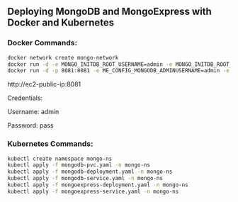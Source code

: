 ## Deploying MongoDB and MongoExpress with Docker and Kubernetes

### Docker Commands:

```bash
docker network create mongo-network
docker run -d -e MONGO_INITDB_ROOT_USERNAME=admin -e MONGO_INITDB_ROOT_PASSWORD=password --name mongodb --net mongo-network mongo
docker run -d -p 8081:8081 -e ME_CONFIG_MONGODB_ADMINUSERNAME=admin -e ME_CONFIG_MONGODB_ADMINPASSWORD=password --net mongo-network --name mongo-express -e ME_CONFIG_MONGODB_SERVER=mongodb mongo-express
```
http://ec2-public-ip:8081

Credentials: 

Username: admin  

Password: pass            




### Kubernetes Commands:

```bash
kubectl create namespace mongo-ns
kubectl apply -f mongodb-pvc.yaml -n mongo-ns
kubectl apply -f mongodb-deployment.yaml -n mongo-ns
kubectl apply -f mongodb-service.yaml -n mongo-ns
kubectl apply -f mongoexpress-deployment.yaml -n mongo-ns
kubectl apply -f mongoexpress-service.yaml -n mongo-ns
```
